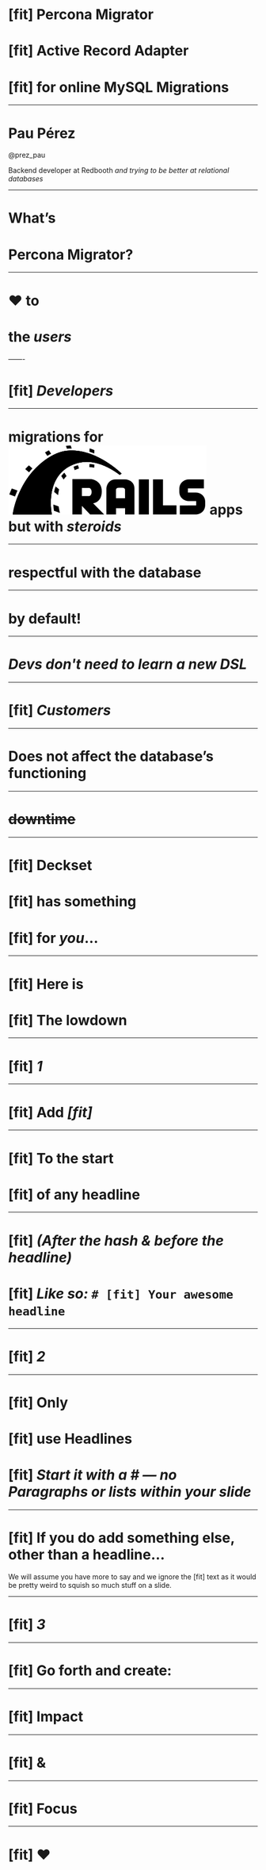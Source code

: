 
# [fit] Percona Migrator
# [fit] **Active Record Adapter**
# [fit] **for online MySQL Migrations**

---

# Pau Pérez
@prez\_pau

Backend developer at Redbooth
_and trying to be better at relational databases_

---

# What’s
# Percona Migrator?

---

# :heart: **to**
# **the _users_**

——-

# [fit] _Developers_

---

# **migrations for ![](rails-logo.png) apps but with _steroids_**

---

# **respectful with the database**


---

# by default!

---

# *Devs don't need to learn a new DSL*

---

# [fit] _Customers_

---

# **Does not affect the database’s functioning**

---

# **~~downtime~~**

---

# [fit] Deckset 
# [fit] has something
# [fit] for **_you_**…


---

# [fit] Here is 
# [fit] The lowdown

---

# [fit] **_1_**

---

# [fit] Add _**[fit]**_ 

---

# [fit] To the start
# [fit] of any headline

---

# [fit] _**(After the hash & before the headline)**_
# [fit] _**Like so:**_ `# [fit] Your awesome headline`

---

# [fit] **_2_**

---

# [fit] Only 
# [fit] use Headlines
# [fit] _**Start it with a # — no Paragraphs or lists within your slide**_

---

# [fit] If you do add something else, other than a headline…

We will assume you have more to say and we ignore the [fit] text as it would be pretty weird to squish so much stuff on a slide.

---

# [fit] **_3_**

---

# [fit] Go forth and create:

---

# [fit] Impact

---

# [fit] &

---

# [fit] Focus

---

# [fit] :heart:








